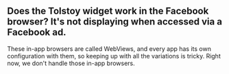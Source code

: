 ## Does the Tolstoy widget work in the Facebook browser? It's not displaying when accessed via a Facebook ad.

These in-app browsers are called WebViews, and every app has its own configuration with them, so keeping up with all the variations is tricky. Right now, we don't handle those in-app browsers.
